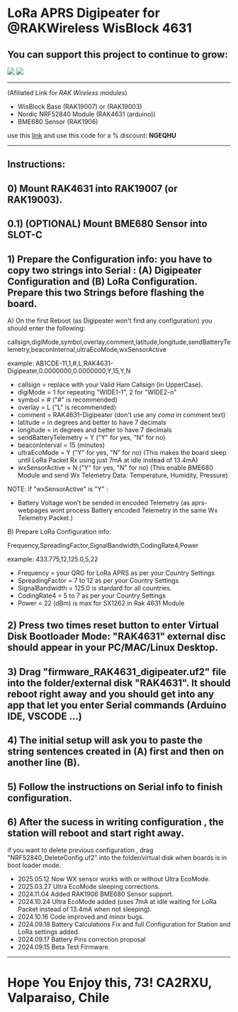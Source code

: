 # LoRa APRS Digipeater for @RAKWireless WisBlock 4631

## You can support this project to continue to grow:

[<img src="https://github.com/richonguzman/LoRa_APRS_Tracker/blob/main/images/github-sponsors.png">](https://github.com/sponsors/richonguzman)     [<img src="https://github.com/richonguzman/LoRa_APRS_Tracker/blob/main/images/paypalme.png">](http://paypal.me/richonguzman)


____________________________________________________

(Afiliated Link for _RAK Wireless modules_)
- WisBlock Base (RAK19007) or (RAK19003)
- Nordic NRF52840 Module (RAK4631 (arduino))
- BME680 Sensor (RAK1906)


use this [link](https://url887.kickbooster.me/ls/click?upn=u001.rQqRChuldMyo9N3mcAI-2Bf2HF4aYB25xf7FmEbkTD-2BJPmW97aq6-2B-2FsJ-2Bmlj5qFSiRdEpe_HprRZeuCAf4z5NFKRFYVqVTXOS-2BXsX0r3A0LUEEvoKoVT4iXCw6WQzI4ENLL8PaHnA5P-2FfDxuqrI3BcZFumGrXLnv2loo9gjcgIq9nFjxNVnpvRELoEngdGoZ2c6LLp9d5dG2XTKk392BOczHQ4-2FI0zKhFh-2Bb0WE4jPKmIqiFNgFcgzMUX7xZbXw0clvgX1O73KOkJ8DxmsiqLmjWPqedJyfiYfDYsb-2Bcnj6SBY-2FQluqo3JG-2BszK7JDHe-2BUxc-2FjfIDyALruYuOxxrU0z4dO0-2Fw-3D-3D) and use this code for a % discount: **NGEQHU**

____________________________________________________


## Instructions:

## 0) Mount RAK4631 into RAK19007 (or RAK19003).

## 0.1) (OPTIONAL) Mount BME680 Sensor into SLOT-C

## 1) Prepare the Configuration info: you have to copy two strings into __Serial__ : (A) Digipeater Configuration and (B) LoRa Configuration. Prepare this two Strings before flashing the board.

A) On the first Reboot (as Digipeater won't find any configuration) you should enter the following:

callsign,digiMode,symbol,overlay,comment,latitude,longitude,sendBatteryTelemetry,beaconInternal,ultraEcoMode,wxSensorActive

example: AB1CDE-11,1,#,L,RAK4631-Digipeater,0.0000000,0.0000000,Y,15,Y,N

- callsign              = replace with your Valid Ham Callsign (in UpperCase).
- digiMode              = 1 for repeating "WIDE1-1", 2 for "WIDE2-n"
- symbol                = # ("#" is recommended)
- overlay               = L ("L" is recommended)
- comment               = RAK4631-Digipeater (don't use any *coma* in comment text)
- latitude              = in degrees and better to have 7 decimals
- longitude             = in degrees and better to have 7 decimals
- sendBatteryTelemetry  = Y ("Y" for yes, "N" for no)
- beaconInterval        = 15 (minutes)
- ultraEcoMode          = Y ("Y" for yes, "N" for no) (This makes the board sleep until LoRa Packet Rx using just 7mA at idle instead of 13.4mA)
- wxSensorActive        = N ("Y" for yes, "N" for no) (This enable BME680 Module and send Wx Telemetry Data: Temperature, Humidity, Pressure)

NOTE: if "wxSensorActive" is "Y" :
- Battery Voltage won't be sended in encoded Telemetry (as aprs-webpages wont process Battery encoded Telemetry in the same Wx Telemetry Packet.)

B) Prepare LoRa Configuration info:

Frequency,SpreadingFactor,SignalBandwidth,CodingRate4,Power

example: 433.775,12,125.0,5,22

- Frequency       = your QRG for LoRa APRS as per your Country Settings
- SpreadingFactor = 7 to 12 as per your Country Settings
- SignalBandwidth = 125.0 is stardard for all countries.
- CodingRate4     = 5 to 7 as per your Country Settings
- Power           = 22 (dBm) is max for SX1262 in Rak 4631 Module


## 2) Press two times reset button to enter Virtual Disk Bootloader Mode: "RAK4631" external disc should appear in your PC/MAC/Linux Desktop.

## 3) Drag "firmware_RAK4631_digipeater.uf2" file into the folder/external disk "RAK4631". It should reboot right away and you should get into any app that let you enter __Serial__ commands (Arduino IDE, VSCODE ...)

## 4) The initial setup will ask you to paste the string sentences created in __(A)__ first and then on another line __(B)__.

## 5) Follow the instructions on __Serial__ info to finish configuration.

## 6) After the sucess in writing configuration , the station will reboot and start right away.

   
if you want to delete previous configuration , drag "NRF52840_DeleteConfig.uf2" into the folder/virtual disk when boards is in boot loader mode.

- 2025.05.12 Now WX sensor works with or without Ultra EcoMode.
- 2025.03.27 Ultra EcoMode sleeping corrections.
- 2024.11.04 Added RAK1906 BME680 Sensor support.
- 2024.10.24 Ultra EcoMode added (uses 7mA at idle waiting for LoRa Packet instead of 13.4mA when not sleeping).
- 2024.10.16 Code improved and minor bugs.
- 2024.09.18 Battery Calculations Fix and full Configuration for Station and LoRa settings added.
- 2024.09.17 Battery Pins correction proposal
- 2024.09.15 Beta Test Firmware.

___________________________________________________

# Hope You Enjoy this, 73! CA2RXU, Valparaiso, Chile

